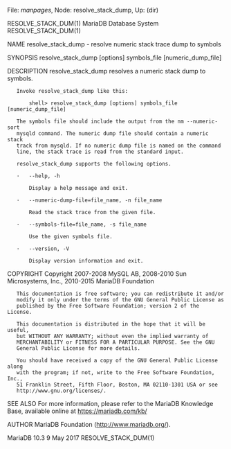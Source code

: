 File: *manpages*,  Node: resolve_stack_dump,  Up: (dir)

RESOLVE_STACK_DUM(1)        MariaDB Database System       RESOLVE_STACK_DUM(1)



NAME
       resolve_stack_dump - resolve numeric stack trace dump to symbols

SYNOPSIS
       resolve_stack_dump [options] symbols_file [numeric_dump_file]

DESCRIPTION
       resolve_stack_dump resolves a numeric stack dump to symbols.

       Invoke resolve_stack_dump like this:

           shell> resolve_stack_dump [options] symbols_file [numeric_dump_file]

       The symbols file should include the output from the nm --numeric-sort
       mysqld command. The numeric dump file should contain a numeric stack
       track from mysqld. If no numeric dump file is named on the command
       line, the stack trace is read from the standard input.

       resolve_stack_dump supports the following options.

       ·   --help, -h

           Display a help message and exit.

       ·   --numeric-dump-file=file_name, -n file_name

           Read the stack trace from the given file.

       ·   --symbols-file=file_name, -s file_name

           Use the given symbols file.

       ·   --version, -V

           Display version information and exit.

COPYRIGHT
       Copyright 2007-2008 MySQL AB, 2008-2010 Sun Microsystems, Inc.,
       2010-2015 MariaDB Foundation

       This documentation is free software; you can redistribute it and/or
       modify it only under the terms of the GNU General Public License as
       published by the Free Software Foundation; version 2 of the License.

       This documentation is distributed in the hope that it will be useful,
       but WITHOUT ANY WARRANTY; without even the implied warranty of
       MERCHANTABILITY or FITNESS FOR A PARTICULAR PURPOSE. See the GNU
       General Public License for more details.

       You should have received a copy of the GNU General Public License along
       with the program; if not, write to the Free Software Foundation, Inc.,
       51 Franklin Street, Fifth Floor, Boston, MA 02110-1301 USA or see
       http://www.gnu.org/licenses/.


SEE ALSO
       For more information, please refer to the MariaDB Knowledge Base,
       available online at https://mariadb.com/kb/

AUTHOR
       MariaDB Foundation (http://www.mariadb.org/).



MariaDB 10.3                      9 May 2017              RESOLVE_STACK_DUM(1)
